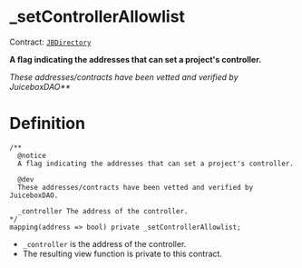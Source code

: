 # _setControllerAllowlist

Contract: [`JBDirectory`](../)‌

**A flag indicating the addresses that can set a project's controller.** 

_These addresses/contracts have been vetted and verified by JuiceboxDAO**_

# Definition

```solidity
/** 
  @notice 
  A flag indicating the addresses that can set a project's controller. 
  
  @dev
  These addresses/contracts have been vetted and verified by JuiceboxDAO.

  _controller The address of the controller.
*/
mapping(address => bool) private _setControllerAllowlist;
```

* `_controller` is the address of the controller.
* The resulting view function is private to this contract.
 